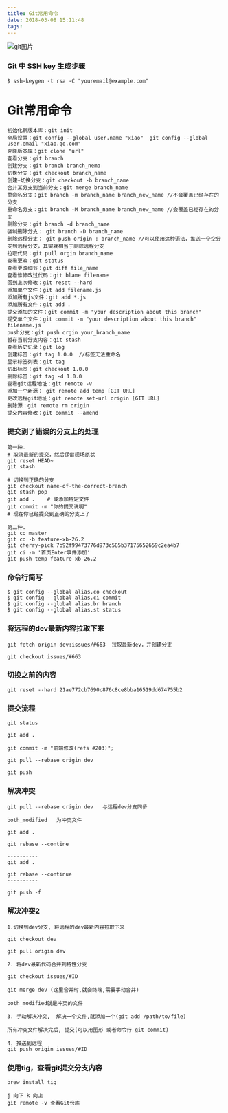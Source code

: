```yaml
---
title: Git常用命令
date: 2018-03-08 15:11:48
tags:
---
```


![git图片](https://timgsa.baidu.com/timg?image&quality=80&size=b9999_10000&sec=1493224022490&di=4b9c36844b17e0c6116d1fd5aa883baf&imgtype=0&src=http%3A%2F%2Fimages.cnblogs.com%2Fcnblogs_com%2Fqyf404%2F612381%2Fo_git-logo.png)

<!--more-->

### Git 中 SSH key 生成步骤
```
$ ssh-keygen -t rsa -C "youremail@example.com"
```

# Git常用命令

```
初始化新版本库：git init
全局设置：git config --global user.name "xiao"  git config --global user.email "xiao.qq.com"
克隆版本库：git clone "url"
查看分支：git branch
创建分支：git branch branch_nema
切换分支：git checkout branch_name
创建+切换分支：git checkout -b branch_name
合并某分支到当前分支：git merge branch_name
重命名分支：git branch -m branch_name branch_new_name //不会覆盖已经存在的分支
重命名分支：git branch -M branch_name branch_new_name //会覆盖已经存在的分支
删除分支：git branch -d branch_name 
强制删除分支： git branch -D branch_name
删除远程分支： git push origin : branch_name //可以使用这种语法，推送一个空分支到远程分支，其实就相当于删除远程分支
拉取代码：git pull orgin branch_name
查看更改：git status
查看更改细节：git diff file_name
查看谁修改过代码：git blame filename
回到上次修改：git reset --hard
添加单个文件：git add filename.js
添加所有js文件：git add *.js
添加所有文件：git add .
提交添加的文件：git commit -m "your description about this branch"
提交单个文件：git commit -m "your description about this branch" filename.js
push分支：git push orgin your_branch_name
暂存当前分支内容：git stash
查看历史记录：git log
创建标签：git tag 1.0.0  //标签无法重命名
显示标签列表：git tag
切出标签：git checkout 1.0.0
删除标签：git tag -d 1.0.0
查看git远程地址：git remote -v
添加一个新源： git remote add temp [GIT URL]
更改远程git地址：git remote set-url origin [GIT URL]
删除源：git remote rm origin
提交内容修改：git commit --amend

```

### 提交到了错误的分支上的处理
```
第一种.
# 取消最新的提交，然后保留现场原状
git reset HEAD~
git stash

# 切换到正确的分支
git checkout name-of-the-correct-branch
git stash pop
git add .    # 或添加特定文件
git commit -m "你的提交说明"
# 现在你已经提交到正确的分支上了

第二种.
git co master
git co -b feature-xb-26.2
git cherry-pick 7b92f99473776d973c585b37175652659c2ea4b7
git ci -m '首页Enter事件添加'
git push temp feature-xb-26.2

```

### 命令行简写

```
$ git config --global alias.co checkout
$ git config --global alias.ci commit
$ git config --global alias.br branch
$ git config --global alias.st status
```

### 将远程的dev最新内容拉取下来

```
git fetch origin dev:issues/#663  拉取最新dev，并创建分支

git checkout issues/#663
```

### 切换之前的内容

```
git reset --hard 21ae772cb7690c876c8ce8bba16519dd674755b2
```

### 提交流程

```
git status

git add .

git commit -m "前端修改(refs #203)";

git pull --rebase origin dev

git push
```

### 解决冲突

```
git pull --rebase origin dev   与远程dev分支同步

both_modified   为冲突文件

git add .

git rebase --contine

----------
git add .

git rebase --continue
----------

git push -f
```

### 解决冲突2

```
1.切换到dev分支, 将远程的dev最新内容拉取下来

git checkout dev

git pull origin dev

2. 将dev最新代码合并到特性分支

git checkout issues/#ID

git merge dev (这里合并时,就会终端,需要手动合并)

both_modified就是冲突的文件

3. 手动解决冲突,  解决一个文件,就添加一个(git add /path/to/file)

所有冲突文件解决完后, 提交(可以用图形 或者命令行 git commit)

4. 推送到远程
git push origin issues/#ID
```

### 使用tig，查看git提交分支内容

```
brew install tig

j 向下 k 向上
git remote -v 查看Git仓库
```